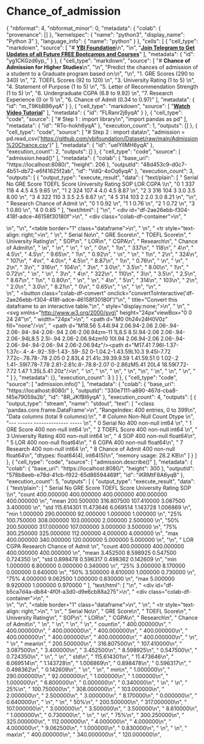 # Chance_of_admission
{
  "nbformat": 4,
  "nbformat_minor": 0,
  "metadata": {
    "colab": {
      "provenance": []
    },
    "kernelspec": {
      "name": "python3",
      "display_name": "Python 3"
    },
    "language_info": {
      "name": "python"
    }
  },
  "cells": [
    {
      "cell_type": "markdown",
      "source": [
        "# **[YBI Foundation](https://www.ybifoundation.org/)**\n",
        "\n",
        "**[Join Telegram to Get Updates of all Future FREE Bootcamps and Courses](https://telegram.me/ybif_ybifoundation)**"
      ],
      "metadata": {
        "id": "yg1CKGzd6yp_"
      }
    },
    {
      "cell_type": "markdown",
      "source": [
        "# **Chance of Admission for Higher Studies**\n",
        "\n",
        "Predict the chances of admission of a student to a Graduate program based on:\n",
        "\n",
        "1. GRE Scores (290 to 340) \n",
        "2. TOEFL Scores (92 to 120) \n",
        "3. University Rating (1 to 5) \n",
        "4. Statement of Purpose (1 to 5) \n",
        "5. Letter of Recommendation Strength (1 to 5) \n",
        "6. Undergraduate CGPA (6.8 to 9.92) \n",
        "7. Research Experience (0 or 1) \n",
        "6. Chance of Admit (0.34 to 0.97)"
      ],
      "metadata": {
        "id": "m_T9KbBB6yqA"
      }
    },
    {
      "cell_type": "markdown",
      "source": [
        "**[Watch Video Tutorial](https://www.youtube.com/c/YBIFoundation?sub_confirmation=1)**"
      ],
      "metadata": {
        "id": "FLRanr2j6yqA"
      }
    },
    {
      "cell_type": "code",
      "source": [
        "# Step 1 : import library\n",
        "import pandas as pd"
      ],
      "metadata": {
        "id": "RTo-hokh6yqA"
      },
      "execution_count": 1,
      "outputs": []
    },
    {
      "cell_type": "code",
      "source": [
        "# Step 2 : import data\n",
        "admission = pd.read_csv('https://github.com/ybifoundation/Dataset/raw/main/Admission%20Chance.csv')"
      ],
      "metadata": {
        "id": "ueIYllMH6yqA"
      },
      "execution_count": 2,
      "outputs": []
    },
    {
      "cell_type": "code",
      "source": [
        "admission.head()"
      ],
      "metadata": {
        "colab": {
          "base_uri": "https://localhost:8080/",
          "height": 206
        },
        "outputId": "48d453c9-d0c7-4b51-db72-e6f41625f2ab",
        "id": "VdQ-4oOq6yqA"
      },
      "execution_count": 3,
      "outputs": [
        {
          "output_type": "execute_result",
          "data": {
            "text/plain": [
              "   Serial No  GRE Score  TOEFL Score  University Rating   SOP  LOR   CGPA  \\\n",
              "0          1        337          118                  4   4.5   4.5  9.65   \n",
              "1          2        324          107                  4   4.0   4.5  8.87   \n",
              "2          3        316          104                  3   3.0   3.5  8.00   \n",
              "3          4        322          110                  3   3.5   2.5  8.67   \n",
              "4          5        314          103                  2   2.0   3.0  8.21   \n",
              "\n",
              "   Research  Chance of Admit   \n",
              "0         1              0.92  \n",
              "1         1              0.76  \n",
              "2         1              0.72  \n",
              "3         1              0.80  \n",
              "4         0              0.65  "
            ],
            "text/html": [
              "\n",
              "  <div id=\"df-2ae26ebb-f304-418f-adce-46158f30180f\">\n",
              "    <div class=\"colab-df-container\">\n",
              "      <div>\n",
              "<style scoped>\n",
              "    .dataframe tbody tr th:only-of-type {\n",
              "        vertical-align: middle;\n",
              "    }\n",
              "\n",
              "    .dataframe tbody tr th {\n",
              "        vertical-align: top;\n",
              "    }\n",
              "\n",
              "    .dataframe thead th {\n",
              "        text-align: right;\n",
              "    }\n",
              "</style>\n",
              "<table border=\"1\" class=\"dataframe\">\n",
              "  <thead>\n",
              "    <tr style=\"text-align: right;\">\n",
              "      <th></th>\n",
              "      <th>Serial No</th>\n",
              "      <th>GRE Score</th>\n",
              "      <th>TOEFL Score</th>\n",
              "      <th>University Rating</th>\n",
              "      <th>SOP</th>\n",
              "      <th>LOR</th>\n",
              "      <th>CGPA</th>\n",
              "      <th>Research</th>\n",
              "      <th>Chance of Admit</th>\n",
              "    </tr>\n",
              "  </thead>\n",
              "  <tbody>\n",
              "    <tr>\n",
              "      <th>0</th>\n",
              "      <td>1</td>\n",
              "      <td>337</td>\n",
              "      <td>118</td>\n",
              "      <td>4</td>\n",
              "      <td>4.5</td>\n",
              "      <td>4.5</td>\n",
              "      <td>9.65</td>\n",
              "      <td>1</td>\n",
              "      <td>0.92</td>\n",
              "    </tr>\n",
              "    <tr>\n",
              "      <th>1</th>\n",
              "      <td>2</td>\n",
              "      <td>324</td>\n",
              "      <td>107</td>\n",
              "      <td>4</td>\n",
              "      <td>4.0</td>\n",
              "      <td>4.5</td>\n",
              "      <td>8.87</td>\n",
              "      <td>1</td>\n",
              "      <td>0.76</td>\n",
              "    </tr>\n",
              "    <tr>\n",
              "      <th>2</th>\n",
              "      <td>3</td>\n",
              "      <td>316</td>\n",
              "      <td>104</td>\n",
              "      <td>3</td>\n",
              "      <td>3.0</td>\n",
              "      <td>3.5</td>\n",
              "      <td>8.00</td>\n",
              "      <td>1</td>\n",
              "      <td>0.72</td>\n",
              "    </tr>\n",
              "    <tr>\n",
              "      <th>3</th>\n",
              "      <td>4</td>\n",
              "      <td>322</td>\n",
              "      <td>110</td>\n",
              "      <td>3</td>\n",
              "      <td>3.5</td>\n",
              "      <td>2.5</td>\n",
              "      <td>8.67</td>\n",
              "      <td>1</td>\n",
              "      <td>0.80</td>\n",
              "    </tr>\n",
              "    <tr>\n",
              "      <th>4</th>\n",
              "      <td>5</td>\n",
              "      <td>314</td>\n",
              "      <td>103</td>\n",
              "      <td>2</td>\n",
              "      <td>2.0</td>\n",
              "      <td>3.0</td>\n",
              "      <td>8.21</td>\n",
              "      <td>0</td>\n",
              "      <td>0.65</td>\n",
              "    </tr>\n",
              "  </tbody>\n",
              "</table>\n",
              "</div>\n",
              "      <button class=\"colab-df-convert\" onclick=\"convertToInteractive('df-2ae26ebb-f304-418f-adce-46158f30180f')\"\n",
              "              title=\"Convert this dataframe to an interactive table.\"\n",
              "              style=\"display:none;\">\n",
              "        \n",
              "  <svg xmlns=\"http://www.w3.org/2000/svg\" height=\"24px\"viewBox=\"0 0 24 24\"\n",
              "       width=\"24px\">\n",
              "    <path d=\"M0 0h24v24H0V0z\" fill=\"none\"/>\n",
              "    <path d=\"M18.56 5.44l.94 2.06.94-2.06 2.06-.94-2.06-.94-.94-2.06-.94 2.06-2.06.94zm-11 1L8.5 8.5l.94-2.06 2.06-.94-2.06-.94L8.5 2.5l-.94 2.06-2.06.94zm10 10l.94 2.06.94-2.06 2.06-.94-2.06-.94-.94-2.06-.94 2.06-2.06.94z\"/><path d=\"M17.41 7.96l-1.37-1.37c-.4-.4-.92-.59-1.43-.59-.52 0-1.04.2-1.43.59L10.3 9.45l-7.72 7.72c-.78.78-.78 2.05 0 2.83L4 21.41c.39.39.9.59 1.41.59.51 0 1.02-.2 1.41-.59l7.78-7.78 2.81-2.81c.8-.78.8-2.07 0-2.86zM5.41 20L4 18.59l7.72-7.72 1.47 1.35L5.41 20z\"/>\n",
              "  </svg>\n",
              "      </button>\n",
              "      \n",
              "  <style>\n",
              "    .colab-df-container {\n",
              "      display:flex;\n",
              "      flex-wrap:wrap;\n",
              "      gap: 12px;\n",
              "    }\n",
              "\n",
              "    .colab-df-convert {\n",
              "      background-color: #E8F0FE;\n",
              "      border: none;\n",
              "      border-radius: 50%;\n",
              "      cursor: pointer;\n",
              "      display: none;\n",
              "      fill: #1967D2;\n",
              "      height: 32px;\n",
              "      padding: 0 0 0 0;\n",
              "      width: 32px;\n",
              "    }\n",
              "\n",
              "    .colab-df-convert:hover {\n",
              "      background-color: #E2EBFA;\n",
              "      box-shadow: 0px 1px 2px rgba(60, 64, 67, 0.3), 0px 1px 3px 1px rgba(60, 64, 67, 0.15);\n",
              "      fill: #174EA6;\n",
              "    }\n",
              "\n",
              "    [theme=dark] .colab-df-convert {\n",
              "      background-color: #3B4455;\n",
              "      fill: #D2E3FC;\n",
              "    }\n",
              "\n",
              "    [theme=dark] .colab-df-convert:hover {\n",
              "      background-color: #434B5C;\n",
              "      box-shadow: 0px 1px 3px 1px rgba(0, 0, 0, 0.15);\n",
              "      filter: drop-shadow(0px 1px 2px rgba(0, 0, 0, 0.3));\n",
              "      fill: #FFFFFF;\n",
              "    }\n",
              "  </style>\n",
              "\n",
              "      <script>\n",
              "        const buttonEl =\n",
              "          document.querySelector('#df-2ae26ebb-f304-418f-adce-46158f30180f button.colab-df-convert');\n",
              "        buttonEl.style.display =\n",
              "          google.colab.kernel.accessAllowed ? 'block' : 'none';\n",
              "\n",
              "        async function convertToInteractive(key) {\n",
              "          const element = document.querySelector('#df-2ae26ebb-f304-418f-adce-46158f30180f');\n",
              "          const dataTable =\n",
              "            await google.colab.kernel.invokeFunction('convertToInteractive',\n",
              "                                                     [key], {});\n",
              "          if (!dataTable) return;\n",
              "\n",
              "          const docLinkHtml = 'Like what you see? Visit the ' +\n",
              "            '<a target=\"_blank\" href=https://colab.research.google.com/notebooks/data_table.ipynb>data table notebook</a>'\n",
              "            + ' to learn more about interactive tables.';\n",
              "          element.innerHTML = '';\n",
              "          dataTable['output_type'] = 'display_data';\n",
              "          await google.colab.output.renderOutput(dataTable, element);\n",
              "          const docLink = document.createElement('div');\n",
              "          docLink.innerHTML = docLinkHtml;\n",
              "          element.appendChild(docLink);\n",
              "        }\n",
              "      </script>\n",
              "    </div>\n",
              "  </div>\n",
              "  "
            ]
          },
          "metadata": {},
          "execution_count": 3
        }
      ]
    },
    {
      "cell_type": "code",
      "source": [
        "admission.info()"
      ],
      "metadata": {
        "colab": {
          "base_uri": "https://localhost:8080/"
        },
        "outputId": "330e7111-a890-467d-cba8-f45e79059a2b",
        "id": "8R_JKfBI6yqA"
      },
      "execution_count": 4,
      "outputs": [
        {
          "output_type": "stream",
          "name": "stdout",
          "text": [
            "<class 'pandas.core.frame.DataFrame'>\n",
            "RangeIndex: 400 entries, 0 to 399\n",
            "Data columns (total 9 columns):\n",
            " #   Column             Non-Null Count  Dtype  \n",
            "---  ------             --------------  -----  \n",
            " 0   Serial No          400 non-null    int64  \n",
            " 1   GRE Score          400 non-null    int64  \n",
            " 2   TOEFL Score        400 non-null    int64  \n",
            " 3   University Rating  400 non-null    int64  \n",
            " 4    SOP               400 non-null    float64\n",
            " 5   LOR                400 non-null    float64\n",
            " 6   CGPA               400 non-null    float64\n",
            " 7   Research           400 non-null    int64  \n",
            " 8   Chance of Admit    400 non-null    float64\n",
            "dtypes: float64(4), int64(5)\n",
            "memory usage: 28.2 KB\n"
          ]
        }
      ]
    },
    {
      "cell_type": "code",
      "source": [
        "admission.describe()"
      ],
      "metadata": {
        "colab": {
          "base_uri": "https://localhost:8080/",
          "height": 300
        },
        "outputId": "578b8eeb-e78d-41cb-f922-65d86594469f",
        "id": "iKRMtF8A6yqB"
      },
      "execution_count": 5,
      "outputs": [
        {
          "output_type": "execute_result",
          "data": {
            "text/plain": [
              "        Serial No   GRE Score  TOEFL Score  University Rating         SOP  \\\n",
              "count  400.000000  400.000000   400.000000         400.000000  400.000000   \n",
              "mean   200.500000  316.807500   107.410000           3.087500    3.400000   \n",
              "std    115.614301   11.473646     6.069514           1.143728    1.006869   \n",
              "min      1.000000  290.000000    92.000000           1.000000    1.000000   \n",
              "25%    100.750000  308.000000   103.000000           2.000000    2.500000   \n",
              "50%    200.500000  317.000000   107.000000           3.000000    3.500000   \n",
              "75%    300.250000  325.000000   112.000000           4.000000    4.000000   \n",
              "max    400.000000  340.000000   120.000000           5.000000    5.000000   \n",
              "\n",
              "             LOR         CGPA    Research  Chance of Admit   \n",
              "count  400.000000  400.000000  400.000000        400.000000  \n",
              "mean     3.452500    8.598925    0.547500          0.724350  \n",
              "std      0.898478    0.596317    0.498362          0.142609  \n",
              "min      1.000000    6.800000    0.000000          0.340000  \n",
              "25%      3.000000    8.170000    0.000000          0.640000  \n",
              "50%      3.500000    8.610000    1.000000          0.730000  \n",
              "75%      4.000000    9.062500    1.000000          0.830000  \n",
              "max      5.000000    9.920000    1.000000          0.970000  "
            ],
            "text/html": [
              "\n",
              "  <div id=\"df-b5ca7d4a-db84-4f0f-a3d0-d9e6cb88a275\">\n",
              "    <div class=\"colab-df-container\">\n",
              "      <div>\n",
              "<style scoped>\n",
              "    .dataframe tbody tr th:only-of-type {\n",
              "        vertical-align: middle;\n",
              "    }\n",
              "\n",
              "    .dataframe tbody tr th {\n",
              "        vertical-align: top;\n",
              "    }\n",
              "\n",
              "    .dataframe thead th {\n",
              "        text-align: right;\n",
              "    }\n",
              "</style>\n",
              "<table border=\"1\" class=\"dataframe\">\n",
              "  <thead>\n",
              "    <tr style=\"text-align: right;\">\n",
              "      <th></th>\n",
              "      <th>Serial No</th>\n",
              "      <th>GRE Score</th>\n",
              "      <th>TOEFL Score</th>\n",
              "      <th>University Rating</th>\n",
              "      <th>SOP</th>\n",
              "      <th>LOR</th>\n",
              "      <th>CGPA</th>\n",
              "      <th>Research</th>\n",
              "      <th>Chance of Admit</th>\n",
              "    </tr>\n",
              "  </thead>\n",
              "  <tbody>\n",
              "    <tr>\n",
              "      <th>count</th>\n",
              "      <td>400.000000</td>\n",
              "      <td>400.000000</td>\n",
              "      <td>400.000000</td>\n",
              "      <td>400.000000</td>\n",
              "      <td>400.000000</td>\n",
              "      <td>400.000000</td>\n",
              "      <td>400.000000</td>\n",
              "      <td>400.000000</td>\n",
              "      <td>400.000000</td>\n",
              "    </tr>\n",
              "    <tr>\n",
              "      <th>mean</th>\n",
              "      <td>200.500000</td>\n",
              "      <td>316.807500</td>\n",
              "      <td>107.410000</td>\n",
              "      <td>3.087500</td>\n",
              "      <td>3.400000</td>\n",
              "      <td>3.452500</td>\n",
              "      <td>8.598925</td>\n",
              "      <td>0.547500</td>\n",
              "      <td>0.724350</td>\n",
              "    </tr>\n",
              "    <tr>\n",
              "      <th>std</th>\n",
              "      <td>115.614301</td>\n",
              "      <td>11.473646</td>\n",
              "      <td>6.069514</td>\n",
              "      <td>1.143728</td>\n",
              "      <td>1.006869</td>\n",
              "      <td>0.898478</td>\n",
              "      <td>0.596317</td>\n",
              "      <td>0.498362</td>\n",
              "      <td>0.142609</td>\n",
              "    </tr>\n",
              "    <tr>\n",
              "      <th>min</th>\n",
              "      <td>1.000000</td>\n",
              "      <td>290.000000</td>\n",
              "      <td>92.000000</td>\n",
              "      <td>1.000000</td>\n",
              "      <td>1.000000</td>\n",
              "      <td>1.000000</td>\n",
              "      <td>6.800000</td>\n",
              "      <td>0.000000</td>\n",
              "      <td>0.340000</td>\n",
              "    </tr>\n",
              "    <tr>\n",
              "      <th>25%</th>\n",
              "      <td>100.750000</td>\n",
              "      <td>308.000000</td>\n",
              "      <td>103.000000</td>\n",
              "      <td>2.000000</td>\n",
              "      <td>2.500000</td>\n",
              "      <td>3.000000</td>\n",
              "      <td>8.170000</td>\n",
              "      <td>0.000000</td>\n",
              "      <td>0.640000</td>\n",
              "    </tr>\n",
              "    <tr>\n",
              "      <th>50%</th>\n",
              "      <td>200.500000</td>\n",
              "      <td>317.000000</td>\n",
              "      <td>107.000000</td>\n",
              "      <td>3.000000</td>\n",
              "      <td>3.500000</td>\n",
              "      <td>3.500000</td>\n",
              "      <td>8.610000</td>\n",
              "      <td>1.000000</td>\n",
              "      <td>0.730000</td>\n",
              "    </tr>\n",
              "    <tr>\n",
              "      <th>75%</th>\n",
              "      <td>300.250000</td>\n",
              "      <td>325.000000</td>\n",
              "      <td>112.000000</td>\n",
              "      <td>4.000000</td>\n",
              "      <td>4.000000</td>\n",
              "      <td>4.000000</td>\n",
              "      <td>9.062500</td>\n",
              "      <td>1.000000</td>\n",
              "      <td>0.830000</td>\n",
              "    </tr>\n",
              "    <tr>\n",
              "      <th>max</th>\n",
              "      <td>400.000000</td>\n",
              "      <td>340.000000</td>\n",
              "      <td>120.000000</td>\n",
           
